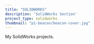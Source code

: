 ```yaml
---
title: "SOLIDWORKS"
description: 'SolidWorks Section'
project_type: solidworks
thumbnail: "p1-beacon/beacon-cover.jpg"
---
```


My SolidWorks projects.
